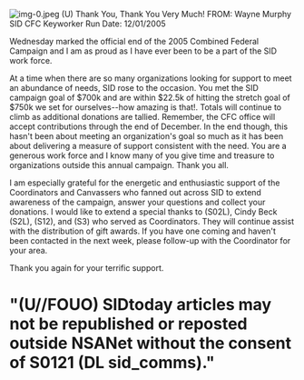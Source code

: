 ![img-0.jpeg](img-0.jpeg)
(U) Thank You, Thank You Very Much!
FROM: Wayne Murphy
SID CFC Keyworker
Run Date: 12/01/2005

Wednesday marked the official end of the 2005 Combined Federal Campaign and I am as proud as I have ever been to be a part of the SID work force.

At a time when there are so many organizations looking for support to meet an abundance of needs, SID rose to the occasion. You met the SID campaign goal of $\$ 700 \mathrm{k}$ and are within $\$ 22.5 \mathrm{k}$ of hitting the stretch goal of $\$ 750 \mathrm{k}$ we set for ourselves--how amazing is that!. Totals will continue to climb as additional donations are tallied. Remember, the CFC office will accept contributions through the end of December. In the end though, this hasn't been about meeting an organization's goal so much as it has been about delivering a measure of support consistent with the need. You are a generous work force and I know many of you give time and treasure to organizations outside this annual campaign. Thank you all.

I am especially grateful for the energetic and enthusiastic support of the Coordinators and Canvassers who fanned out across SID to extend awareness of the campaign, answer your questions and collect your donations. I would like to extend a special thanks to (S02L), Cindy Beck (S2L), (S12), and (S3) who served as Coordinators. They will continue assist with the distribution of gift awards. If you have one coming and haven't been contacted in the next week, please follow-up with the Coordinator for your area.

Thank you again for your terrific support.

# "(U//FOUO) SIDtoday articles may not be republished or reposted outside NSANet without the consent of S0121 (DL sid_comms)."
